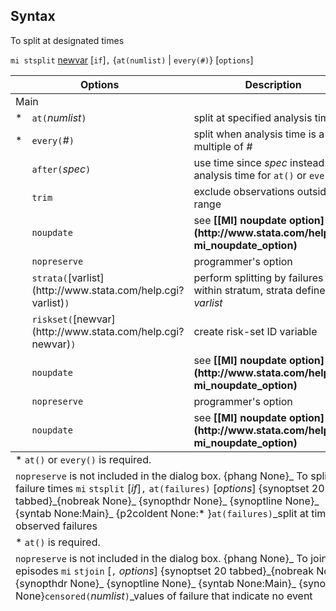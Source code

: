 ## Syntax

To split at designated times

`mi stsplit`
[newvar](http://www.stata.com/help.cgi?newvar)
\[`if`\]`,` {`at(numlist)` \|
`every(#)`} \[`options`\]

<table class="syntab">
<colgroup>
<col style="width: 33%" />
<col style="width: 33%" />
<col style="width: 33%" />
</colgroup>
<thead>
<tr class="header">
<th colspan="2">Options</th>
<th>Description</th>
</tr>
</thead>
<tbody>
<tr class="odd section">
<td colspan="3">Main</td>
</tr>
<tr class="even" style="has_footnote">
<td>*</td>
<td><code class="command">at(</code><var class="command">numlist</var><code class="command">)</code></td>
<td>split at specified analysis times</td>
</tr>
<tr class="odd" style="has_footnote">
<td>*</td>
<td><code class="command">every(</code><var class="command">#</var><code class="command">)</code></td>
<td>split when analysis time is a multiple of <var class="command">#</var></td>
</tr>
<tr class="even">
<td class="normal"></td>
<td><code class="command">after(</code><var class="command">spec</var><code class="command">)</code></td>
<td>use time since <var class="command">spec</var> instead of analysis time for <code class="command">at()</code> or <code class="command">every()</code></td>
</tr>
<tr class="odd">
<td class="normal"></td>
<td><code class="command">trim</code></td>
<td>exclude observations outside of range</td>
</tr>
<tr class="even">
<td class="normal"></td>
<td><code class="command">noupdate</code></td>
<td>see <strong>[<strong>[MI] noupdate option</strong>](http://www.stata.com/help.cgi?mi_noupdate_option)</strong></td>
</tr>
<tr class="odd">
<td class="normal"></td>
<td><code class="command">nopreserve</code></td>
<td>programmer's option</td>
</tr>
<tr class="even">
<td class="normal"></td>
<td><code class="command">strata(</code>[varlist](http://www.stata.com/help.cgi?varlist)<code class="command">)</code></td>
<td>perform splitting by failures within stratum, strata defined by <var class="command">varlist</var></td>
</tr>
<tr class="odd">
<td class="normal"></td>
<td><code class="command">riskset(</code>[newvar](http://www.stata.com/help.cgi?newvar)<code class="command">)</code></td>
<td>create risk-set ID variable</td>
</tr>
<tr class="even">
<td class="normal"></td>
<td><code class="command">noupdate</code></td>
<td>see <strong>[<strong>[MI] noupdate option</strong>](http://www.stata.com/help.cgi?mi_noupdate_option)</strong></td>
</tr>
<tr class="odd">
<td class="normal"></td>
<td><code class="command">nopreserve</code></td>
<td>programmer's option</td>
</tr>
<tr class="even">
<td class="normal"></td>
<td><code class="command">noupdate</code></td>
<td>see <strong>[<strong>[MI] noupdate option</strong>](http://www.stata.com/help.cgi?mi_noupdate_option)</strong></td>
</tr>
</tbody><tfoot>
<tr class="odd footnote">
<td colspan="3">* <code class="command">at()</code> or <code class="command">every()</code> is required.</td>
</tr>
<tr class="even footnote">
<td colspan="3"><code class="command">nopreserve</code> is not included in the dialog box. <span>{phang None}_ To split at failure times
<code class="command">mi</code> <code class="command">stsplit</code> [<var class="command">if</var>]<code class="command">,</code> <code class="command">at(</code><code class="command" data-options="f">failures)</code> [<var class="command">options</var>] <span data-options="20 tabbed">{synoptset 20 tabbed}_<span>{nobreak None}_ <span>{synopthdr None}_ <span>{synoptline None}_ <span>{syntab None:Main}_ <span>{p2coldent None:* }<code class="command">at(failures)</code>_split at times of observed failures</td>
</tr>
<tr class="odd footnote">
<td colspan="3">* <code class="command">at()</code> is required.</td>
</tr>
<tr class="even footnote">
<td colspan="3"><code class="command">nopreserve</code> is not included in the dialog box. <span>{phang None}_ To join episodes
<code class="command">mi</code> <code class="command">stjoin</code> [<code class="command">,</code> <var class="command">options</var>] <span data-options="20 tabbed">{synoptset 20 tabbed}_<span>{nobreak None}_ <span>{synopthdr None}_ <span>{synoptline None}_ <span>{syntab None:Main}_ <span>{synopt None}<code class="command">censored(</code><var class="command">numlist</var><code class="command">)</code>_values of failure that indicate no event</td>
</tr>
</tfoot>

</table>
